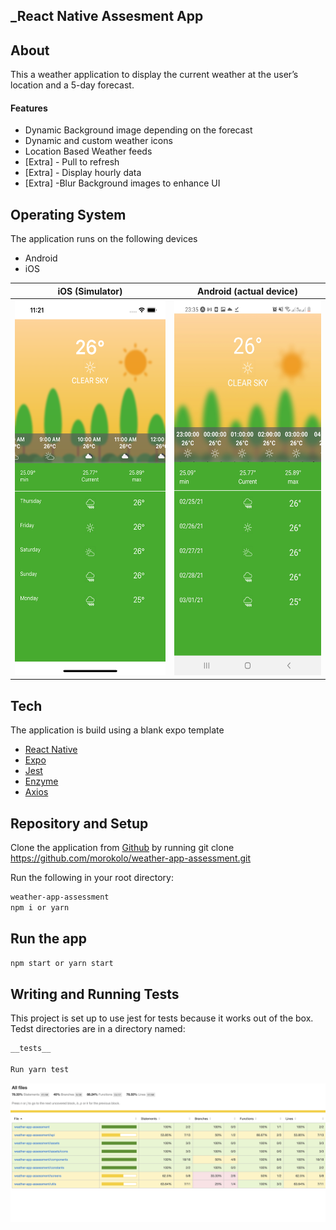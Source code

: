 ## \_React Native Assesment App

## About

This a weather application to display the current weather at the user’s location and a 5-day forecast.

#### Features

- Dynamic Background image depending on the forecast
- Dynamic and custom weather icons
- Location Based Weather feeds
- [Extra] - Pull to refresh
- [Extra] - Display hourly data
- [Extra] -Blur Background images to enhance UI

## Operating System

The application runs on the following devices

- Android
- iOS

| iOS (Simulator)                                       | Android (actual device)                               |
| ----------------------------------------------------- | ----------------------------------------------------- |
| <img src="./assets/iOS.png" width="300" height="600"> | <img src="./assets/AND.jpg" width="300" height="600"> |

## Tech

The application is build using a blank expo template

- [React Native](https://reactnative.dev/docs/getting-started)
- [Expo](https://expo.io/)
- [Jest](https://jestjs.io/)
- [Enzyme](https://jestjs.io/)
- [Axios](https://jestjs.io/)

## Repository and Setup

Clone the application from [Github](https://github.com/morokolo/weather-app-assessment.git) by running git clone https://github.com/morokolo/weather-app-assessment.git

Run the following in your root directory:

```sh
weather-app-assessment
npm i or yarn
```

## Run the app

```sh
npm start or yarn start
```

## Writing and Running Tests

This project is set up to use jest for tests because it works out of the box. Tedst directories are in a directory named:

```sh
__tests__

Run yarn test
```

<img src="./assets/coverage.png" >
